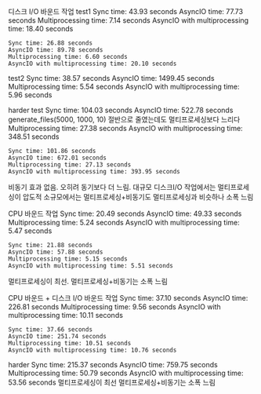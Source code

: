 디스크 I/O 바운드 작업
test1
    Sync time: 43.93 seconds
    AsyncIO time: 77.73 seconds
    Multiprocessing time: 7.14 seconds
    AsyncIO with multiprocessing time: 18.40 seconds

    Sync time: 26.88 seconds
    AsyncIO time: 89.78 seconds
    Multiprocessing time: 6.60 seconds
    AsyncIO with multiprocessing time: 20.10 seconds

test2
    Sync time: 38.57 seconds
    AsyncIO time: 1499.45 seconds
    Multiprocessing time: 5.54 seconds
    AsyncIO with multiprocessing time: 5.96 seconds

harder test
    Sync time: 104.03 seconds
    AsyncIO time: 522.78 seconds generate_files(5000, 1000, 10) 절반으로 줄였는데도 멀티프로세싱보다 느리다
    Multiprocessing time: 27.38 seconds 
    AsyncIO with multiprocessing time: 348.51 seconds

    Sync time: 101.86 seconds
    AsyncIO time: 672.01 seconds
    Multiprocessing time: 27.13 seconds
    AsyncIO with multiprocessing time: 393.95 seconds

비동기 효과 없음. 오히려 동기보다 더 느림.
대규모 디스크I/O 작업에서는 멀티프로세싱이 압도적
소규모에서는 멀티프로세싱+비동기도 멀티프로세싱과 비슷하나 소폭 느림

CPU 바운드 작업 
    Sync time: 20.49 seconds
    AsyncIO time: 49.33 seconds
    Multiprocessing time: 5.24 seconds
    AsyncIO with multiprocessing time: 5.47 seconds

    Sync time: 21.88 seconds
    AsyncIO time: 57.88 seconds
    Multiprocessing time: 5.15 seconds
    AsyncIO with multiprocessing time: 5.51 seconds


멀티프로세싱이 최선.
멀티프로세싱+비동기는 소폭 느림

CPU 바운드 + 디스크 I/O 바운드 작업
    Sync time: 37.10 seconds
    AsyncIO time: 226.81 seconds
    Multiprocessing time: 9.56 seconds
    AsyncIO with multiprocessing time: 10.11 seconds

    Sync time: 37.66 seconds
    AsyncIO time: 251.74 seconds
    Multiprocessing time: 10.51 seconds
    AsyncIO with multiprocessing time: 10.76 seconds

harder
    Sync time: 215.37 seconds
    AsyncIO time: 759.75 seconds
    Multiprocessing time: 50.79 seconds
    AsyncIO with multiprocessing time: 53.56 seconds
멀티프로세싱이 최선
멀티프로세싱+비동기는 소폭 느림